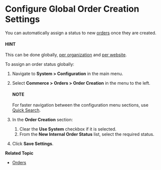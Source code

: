 <a id="configuration-commerce-orders-order-creation-global"></a>

<a id="configuration-commerce-orders-create"></a>

# Configure Global Order Creation Settings

You can automatically assign a status to new [orders](../../../../../glossary.md#term-Order) once they are created.

#### HINT
This can be done globally, [per organization](../../../user-management/organizations/org-configuration/commerce/orders/organization-order-creation.md#configuration-commerce-orders-order-creation-organization) and [per website](../../../websites/web-configuration/commerce/orders/website-order-creation.md#configuration-commerce-orders-order-creation-website).

To assign an order status globally:

1. Navigate to **System > Configuration** in the main menu.
2. Select **Commerce > Orders > Order Creation** in the menu to the left.

   #### NOTE
   For faster navigation between the configuration menu sections, use [Quick Search](../../quick-search.md#user-guide-system-configuration-quick-search).
3. In the **Order Creation** section:
   1. Clear the **Use System** checkbox if it is selected.
   2. From the **New Internal Order Status** list, select the required status.
4. Click **Save Settings**.

**Related Topic**

* [Orders](../../../../sales/orders/index.md#user-guide-sales-orders)

<!-- fa-bars = fa-navicon -->
<!-- Ic Tiles is used as Set As Default in saved views, and as tiles in display layout options -->
<!-- IcPencil refers to Rename in Commerce and Inline Editing in CRM -->
<!-- Check mark in the square. -->
<!-- SortDesc is also used as drop-down arrow -->
<!-- A -->
<!-- B -->
<!-- C -->
<!-- D -->
<!-- E -->
<!-- F -->
<!-- G -->
<!-- H -->
<!-- I -->
<!-- L -->
<!-- M -->
<!-- P -->
<!-- R -->
<!-- S -->
<!-- T -->
<!-- U -->
<!-- Z -->
